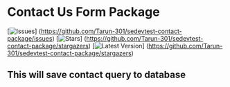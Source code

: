 # Contact Us Form Package

 [![Issues](https://img.shields.io/github/issues/Tarun-301/sedevtest-contact-package?style=flat-square)]
 (https://github.com/Tarun-301/sedevtest-contact-package/issues)
 [![Stars](https://img.shields.io/github/stars/Tarun-301/sedevtest-contact-package?style=flat-square)]
 (https://github.com/Tarun-301/sedevtest-contact-package/stargazers)
[![Latest Version](https://img.shields.io/github/stars/Tarun-301/sedevtest-contact-package?style=flat-square)] (https://github.com/Tarun-301/sedevtest-contact-package/stargazers)
## This will save contact query to database
